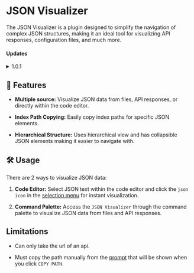 # JSON Visualizer

The JSON Visualizer is a plugin designed to simplify the navigation of complex JSON structures, making it an ideal tool for visualizing API responses, configuration files, and much more.

#### Updates

<details>
  <summary>1.0.1</summary>
  <ul>
    <li>Optimize UI</li>
    <li>Make UI responsive to current theme</li>
  </ul>
</details>

## 🚀 Features

* **Multiple source:** Visualize JSON data from files, API responses, or directly within the code editor.

* **Index Path Copying:** Easily copy index paths for specific JSON elements.

* **Hierarchical Structure:** Uses hierarchical view and has collapsible JSON elements making it easier to navigate with.

## 🛠 Usage

There are 2 ways to visualize JSON data:

1. **Code Editor:** Select JSON text within the code editor and click the `json icon` in the [selection menu](https://acode.app/plugin-docs/selection-menu) for instant visualization.

2. **Command Palette:** Access the `JSON Visualizer` through the command palette to visualize JSON data from files and API responses.

## Limitations

* Can only take the url of an api.

* Must copy the path manually from the [prompt](https://acode.app/plugin-docs/prompt) that will be shown when you click `COPY PATH`.
